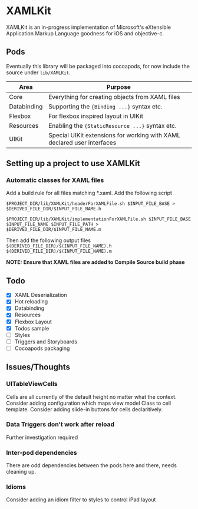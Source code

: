 #  XAMLKit

XAMLKit is an in-progress implementation of Microsoft's eXtensible Application Markup Language goodness for iOS and objective-c.

## Pods

Eventually this library will be packaged into cocoapods, for now include the source under `lib/XAMLKit`.

| Area | Purpose |
| --- | --- |
| Core | Everything for creating objects from XAML files |
| Databinding | Supporting the `{Binding ...}` syntax etc. |
| Flexbox | For flexbox inspired layout in UIKit |
| Resources | Enabling the `{StaticResource ...}` syntax etc. |
| UIKit | Special UIKit extensions for working with XAML declared user interfaces |

## Setting up a project to use XAMLKit

### Automatic classes for XAML files
Add a build rule for all files matching *.xaml.
Add the following script
```
$PROJECT_DIR/lib/XAMLKit/headerForXAMLFile.sh $INPUT_FILE_BASE > $DERIVED_FILE_DIR/$INPUT_FILE_NAME.h

$PROJECT_DIR/lib/XAMLKit/implementationForXAMLFile.sh $INPUT_FILE_BASE $INPUT_FILE_NAME $INPUT_FILE_PATH > $DERIVED_FILE_DIR/$INPUT_FILE_NAME.m
```
Then add the following output files
`$(DERIVED_FILE_DIR)/$(INPUT_FILE_NAME).h`
`$(DERIVED_FILE_DIR)/$(INPUT_FILE_NAME).m`

__NOTE: Ensure that XAML files are added to Compile Source build phase__

## Todo

- [x] XAML Deserialization
- [x] Hot reloading
- [x] Databinding
- [x] Resources
- [x] Flexbox Layout
- [x] Todos sample
- [ ] Styles
- [ ] Triggers and Storyboards
- [ ] Cocoapods packaging

## Issues/Thoughts

### UITableViewCells
Cells are all currently of the default height no matter what the context.
Consider adding configuration which maps view model Class to cell template.
Consider adding slide-in buttons for cells declaritively.

### Data Triggers don't work after reload
Further investigation required

### Inter-pod dependencies
There are odd dependencies between the pods here and there, needs cleaning up.

### Idioms
Consider adding an idiom filter to styles to control iPad layout
